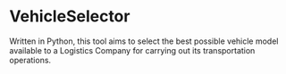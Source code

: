 # VehicleSelector
Written in Python, this tool aims to select the best possible vehicle model available to a Logistics Company for carrying out its transportation operations.
